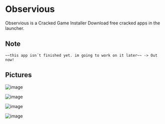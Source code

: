 # Observious
Observious is a Cracked Game Installer
Download free cracked apps in the launcher.


## Note
```
~~this app isn´t finished yet. im going to work on it later~~ -> Out now!
```

## Pictures

![image](https://github.com/ASMRoyal/Observious/assets/89786570/bf0194d6-4fb6-420f-82f2-d40e16db4913)

![image](https://github.com/ASMRoyal/Observious/assets/89786570/fdf019fb-09fe-4c75-aeeb-d10187c615ac)

![image](https://github.com/ASMRoyal/Observious/assets/89786570/2a67d1ef-d000-472c-86c2-e2636442a3b6)

![image](https://github.com/ASMRoyal/Observious/assets/89786570/55cd5679-4e68-46da-829e-a8f51d2932a9)
